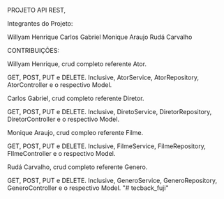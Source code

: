 PROJETO API REST,

Integrantes do Projeto:

Willyam Henrique
Carlos Gabriel
Monique Araujo
Rudá Carvalho

CONTRIBUIÇÕES:

Willyam Henrique, crud completo referente Ator.

GET, POST, PUT e DELETE. Inclusive, AtorService, AtorRepository, AtorController e o respectivo Model.

Carlos Gabriel, crud completo referente Diretor.

GET, POST, PUT e DELETE. Inclusive, DiretoService, DiretorRepository, DiretorController e o respectivo Model.

Monique Araujo, crud compleo referente Filme.

GET, POST, PUT e DELETE. Inclusive, FilmeService, FilmeRepository, FIlmeController e o respectivo Model.

Rudá Carvalho, crud completo referente Genero.

GET, POST, PUT e DELETE. Inclusive, GeneroService, GeneroRepository, GeneroController e o respectivo Model.
"# tecback_fuji"  
